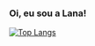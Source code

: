 ### Oi, eu sou a Lana!

[![Top Langs](https://github-readme-stats.vercel.app/api/top-langs/?username=MrsBolinhu&layout=compact)](https://github.com/MrsBolinhu/mrsbolinhu)
